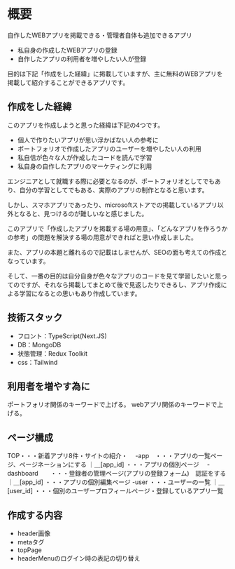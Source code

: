 # 概要

自作したWEBアプリを掲載できる・管理者自体も追加できるアプリ

- 私自身の作成したWEBアプリの登録
- 自作したアプリの利用者を増やしたい人が登録

目的は下記「作成をした経緯」に掲載していますが、主に無料のWEBアプリを掲載して紹介することができるアプリです。

## 作成をした経緯

このアプリを作成しようと思った経緯は下記の4つです。

- 個人で作りたいアプリが思い浮かばない人の参考に
- ポートフォリオで作成したアプリのユーザーを増やしたい人の利用
- 私自信が色々な人が作成したコードを読んで学習
- 私自身の自作したアプリのマーケティングに利用

エンジニアとして就職する際に必要となるのが、ポートフォリオとしてでもあり、自分の学習としてでもある、実際のアプリの制作となると思います。

しかし、スマホアプリであったり、microsoftストアでの掲載しているアプリ以外となると、見つけるのが難しいなと感じました。

このアプリで「作成したアプリを掲載する場の用意」、「どんなアプリを作ろうかの参考」の問題を解決する場の用意ができればと思い作成しました。

また、アプリの本題と離れるので記載はしませんが、SEOの面も考えての作成となっています。

そして、一番の目的は自分自身が色々なアプリのコードを見て学習したいと思ってのですが、それなら掲載してまとめて後で見返したりできるし、アプリ作成による学習になるとの思いもあり作成しています。

## 技術スタック

- フロント：TypeScript(Next.JS)
- DB：MongoDB
- 状態管理：Redux Toolkit
- css：Tailwind

## 利用者を増やす為に

ポートフォリオ関係のキーワードで上げる。
webアプリ関係のキーワードで上げる。

## ページ構成

TOP・・・新着アプリ8件・サイトの紹介・
　-app　・・・アプリの一覧ページ、ページネーションにする
  ｜＿[app_id] ・・・アプリの個別ページ
　-dashboard　　・・・登録者の管理ページ(アプリの登録フォーム)　認証をする
    ｜＿[app_id] ・・・アプリの個別編集ページ
  -user ・・・ユーザーの一覧
     ｜＿[user_id] ・・・個別のユーザープロフィールページ・登録しているアプリ一覧

## 作成する内容

- header画像
- metaタグ
- topPage
- headerMenuのログイン時の表記の切り替え
